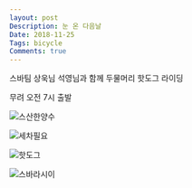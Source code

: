 ```yaml
---
layout: post
Description: 눈 온 다음날
Date: 2018-11-25
Tags: bicycle
Comments: true
---
```

스바팀 상욱님 석영님과 함께 두물머리 핫도그 라이딩

무려 오전 7시 출발

![스산한양수](https://lh3.googleusercontent.com/ssDkBhoWNhK6EafU0m75tAeBrteflYhNBxUYP7wb2hqceXx7rCkycLGHJ2o8r65WsDxC8JWWur_BsqF6gbSDKwdIxF39NEnhGKTlsmmIeco0HDI8jQh5D-_aaETUGEDF6QRfNvl9rw=w2400 "...")

![세차필요](https://lh3.googleusercontent.com/Y4PsDniXnFyevuvWm0WffvasNmH0dU0-TzZJx1vircHBdpdS3z2U5b8JfbYS9ZoappQWCUw9EhPPOIM1GR36skX7a8b4q9NDhUMWqg9fvlwKdj6ceJ56RyyaWAoK2NUYeDK8G15w2w=w2400)

![핫도그](https://lh3.googleusercontent.com/P1t_2MYgutv5CN6UUZDMI7rPvi_Quev7UlDsnawKqJDbEBzNRn2sWbqTD8-jRk1ur2Pfzw4YuyQOCE7V-koF0N-ZokwUHjfvQeg3SPXcY3Phe9nMXcjLY_jwSl3yO8T-UcmZuy1GvA=w2400)

![스바라시이](https://lh3.googleusercontent.com/6GJe2aokgbmA6eLQMhIKDHIaLbFLlMj18_9Siq9JiK5OR6Y5wzfppaAdIQT2Ds_rFPz0C6Ra0c5PpgXoBKTDGMjODzDzADStJWDCSUPuym-oqlPjAYYi9k6YjS01ijiVyLXyP4bQgg=w2400)
